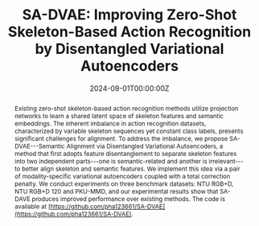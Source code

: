 ---
title: 'SA-DVAE: Improving Zero-Shot Skeleton-Based Action Recognition by Disentangled Variational Autoencoders'

# Authors
# If you created a profile for a user (e.g. the default `admin` user), write the username (folder name) here
# and it will be replaced with their full name and linked to their profile.
authors:
  - fullch
  - Zi-Xiang Wei
  - Wei-Jie Chen
  - Yi-Hsin Yu
  - Chih-Yuan Yang
  - Jane Yung-jen Hsu

date: '2024-09-01T00:00:00Z'
doi: ''

# Schedule page publish date (NOT publication's date).
publishDate: '2017-01-01T00:00:00Z'

# Publication type.
# Accepts a single type but formatted as a YAML list (for Hugo requirements).
# Enter a publication type from the CSL standard.
publication_types: ['paper-conference']

# Publication name and optional abbreviated publication name.
publication: In *European Conference on Computer Vision 2024*
publication_short: In *ECCV 2024*

abstract: "Existing zero-shot skeleton-based action recognition methods utilize projection networks to learn a shared latent space of skeleton features and semantic embeddings. The inherent imbalance in action recognition datasets, characterized by variable skeleton sequences yet constant class labels, presents significant challenges for alignment. To address the imbalance, we propose SA-DVAE---Semantic Alignment via Disentangled Variational Autoencoders, a method that first adopts feature disentanglement to separate skeleton features into two independent parts---one is semantic-related and another is irrelevant---to better align skeleton and semantic features. We implement this idea via a pair of modality-specific variational autoencoders coupled with a total correction penalty. We conduct experiments on three benchmark datasets: NTU RGB+D, NTU RGB+D 120 and PKU-MMD, and our experimental results show that SA-DAVE produces improved performance over existing methods. The code is available at [https://github.com/pha123661/SA-DVAE](https://github.com/pha123661/SA-DVAE)."

# Summary. An optional shortened abstract.
summary: SA-DVAE improves zero-shot skeleton-based action recognition by aligning modality-specific VAEs and disentangling skeleton features into semantic and non-semantic parts, achieving better performance on NTU RGB+D, NTU RGB+D 120, and PKU-MMD datasets.


# Display this page in the Featured widget?
featured: true

# Custom links (uncomment lines below)
# links:
# - name: Custom Link
#   url: http://example.org

url_pdf: ''
url_code: 'https://github.com/pha123661/SA-DVAE'
# url_dataset: 'https://github.com/HugoBlox/hugo-blox-builder'
# url_poster: ''
# url_project: ''
# url_slides: ''
# url_source: 'https://github.com/HugoBlox/hugo-blox-builder'
# url_video: 'https://youtube.com'

# Featured image
# To use, add an image named `featured.jpg/png` to your page's folder.
image:
  focal_point: ''
  preview_only: false

# Associated Projects (optional).
#   Associate this publication with one or more of your projects.
#   Simply enter your project's folder or file name without extension.
#   E.g. `internal-project` references `content/project/internal-project/index.md`.
#   Otherwise, set `projects: []`.
projects: []

# Slides (optional).
#   Associate this publication with Markdown slides.
#   Simply enter your slide deck's filename without extension.
#   E.g. `slides: "example"` references `content/slides/example/index.md`.
#   Otherwise, set `slides: ""`.
slides: ""
---